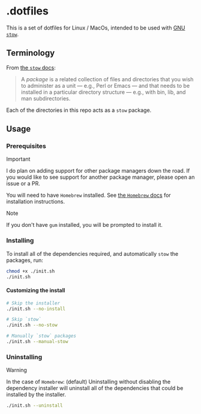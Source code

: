 # .dotfiles

This is a set of dotfiles for Linux / MacOs, intended to be used with [GNU `stow`](https://www.gnu.org/software/stow/).

## Terminology

From [the `stow` docs](https://www.gnu.org/software/stow/manual/stow.html#Terminology):

> A _package_ is a related collection of files and directories that you wish to administer as a unit — e.g., Perl or Emacs — and that needs to be installed in a particular directory structure — e.g., with bin, lib, and man subdirectories.

Each of the directories in this repo acts as a `stow` package.

## Usage

### Prerequisites

> [!IMPORTANT]
> I do plan on adding support for other package managers down the road.
> If you would like to see support for another package manager, please open an issue or a PR.

You will need to have `Homebrew` installed.
See [the `Homebrew` docs](https://brew.sh) for installation instructions.

> [!NOTE]
> If you don't have `gum` installed, you will be prompted to install it.

### Installing

To install all of the dependencies required, and automatically `stow` the packages, run:

```bash
chmod +x ./init.sh
./init.sh
```

#### Customizing the install

```bash
# Skip the installer
./init.sh --no-install

# Skip `stow`
./init.sh --no-stow

# Manually `stow` packages
./init.sh --manual-stow
```

### Uninstalling

> [!WARNING]
> In the case of `Homebrew`: (default)
> Uninstalling without disabling the dependency installer will uninstall all of the dependencies that could be installed by the installer.

```bash
./init.sh --uninstall
```
